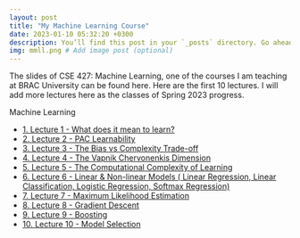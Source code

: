 ```yaml
---
layout: post
title: "My Machine Learning Course"
date: 2023-01-10 05:32:20 +0300
description: You’ll find this post in your `_posts` directory. Go ahead and edit it and re-build the site to see your changes. # Add post description (optional)
img: mmll.png # Add image post (optional)
---
```

The slides of CSE 427: Machine Learning, one of the courses I am teaching at BRAC University can be found here. Here are the first 10 lectures. I will add more lectures here as the classes of Spring 2023 progress.

<div id="toc_container">
<p class="toc_title">Machine Learning</p>
<ul class="toc_list">
  <li><a href="https://zahidul-hasan.github.io/ml-one/">1. Lecture 1 - What does it mean to learn?</a></li>
  <li><a href="">2. Lecture 2 - PAC Learnability</a></li>
  <li><a href="">3. Lecture 3 - The Bias vs Complexity Trade-off</a></li>
  <li><a href="">4. Lecture 4 - The Vapnik Chervonenkis Dimension</a></li>
  <li><a href="">5. Lecture 5 - The Computational Complexity of Learning</a></li>
  <li><a href="">6. Lecture 6 - Linear & Non-linear Models ( Linear Regression, Linear Classification, Logistic Regression, Softmax Regression)</a></li>
  <li><a href="">7. Lecture 7 - Maximum Likelihood Estimation</a></li>
  <li><a href="">8. Lecture 8 - Gradient Descent</a></li>
  <li><a href="">9. Lecture 9 - Boosting</a></li>
  <li><a href="">10. Lecture 10 - Model Selection</a></li>
</ul>
</div>
